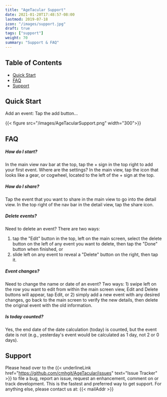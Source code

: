 ```yaml
---
title: "AgeTacular Support"
date: 2021-01-20T17:48:57-08:00
lastmod: 2019-07-18
icon: "/images/support.jpg"
draft: true
tags: ["support"]
weight: 70
summary: "Support & FAQ"
---
```


## Table of Contents

* [Quick Start](#quick-start)
* [FAQ](#faq)
* [Support](#support)

## Quick Start

Add an event:
Tap the add button...

{{< figure src="/images/AgeTacularSupport.png" width="300">}}

## FAQ

##### How do I start?
In the main view nav bar at the top, tap the + sign in the top right to add your first event.
Where are the settings?
In the main view, tap the icon that looks like a gear, or cogwheel, located to the left of the + sign at the top.

##### How do I share?
Tap the event that you want to share in the main view to go into the detail view. In the top right of the nav bar in the detail view, tap the share icon.

##### Delete events?
Need to delete an event? There are two ways:
  1. tap the "Edit" button in the top, left on the main screen, select the delete button on the left of any event you want to delete, then tap the "Done" button when finished, or
  1. slide left on any event to reveal a "Delete" button on the right, then tap it.

##### Event changes?
Need to change the name or date of an event? Two ways: 1) swipe left on the row you want to edit from within the main screen view, Edit and Delete buttons will appear, tap Edit, or 2) simply add a new event with any desired changes, go back to the main screen to verify the new details, then delete the original event with the old information.

##### Is today counted?
Yes, the end date of the date calculation (today) is counted, but the event date is not (e.g., yesterday's event would be calculated as 1 day, not 2 or 0 days).

## Support
Please head over to the {{< underlineLink href="https://github.com/cmhgit/AgeTacular/issues" text="Issue Tracker" >}} to file a bug, report an issue, request an enhancement, comment on or track development. This is the fastest and preferred way to get support. For anything else, please contact us at: {{< mailAddr >}}

